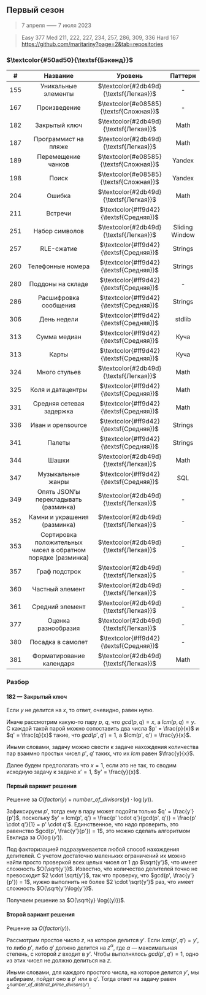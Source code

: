 ## Первый сезон
> 7 апреля ⸺ 7 июля 2023

> Easy 377
> Med 211, 222, 227, 234, 257, 286, 309, 336
> Hard 167
> https://github.com/maritariny?page=2&tab=repositories

### $\textcolor{#50ad50}{\textsf{Бэкенд}}$
|  #  |                           Название                           |                 Уровень                 |    Паттерн     |
|:---:|:------------------------------------------------------------:|:---------------------------------------:|:--------------:|
| 155 |                     Уникальные элементы                      | $\textcolor{#2db49d}{\textsf{Легкая}}$  |       -        |
| 167 |                         Произведение                         | $\textcolor{#e08585}{\textsf{Сложная}}$ |       -        |
| 182 |                        Закрытый ключ                         | $\textcolor{#2db49d}{\textsf{Легкая}}$  |      Math      |
| 187 |                     Программист на пляже                     | $\textcolor{#2db49d}{\textsf{Легкая}}$  |      Math      |
| 189 |                      Перемещение чанков                      | $\textcolor{#e08585}{\textsf{Сложная}}$  |     Yandex     |
| 198 |                            Поиск                             | $\textcolor{#e08585}{\textsf{Сложная}}$  |     Yandex     |
| 204 |                            Ошибка                            | $\textcolor{#2db49d}{\textsf{Легкая}}$  |      Math      |
| 211 |                           Встречи                            | $\textcolor{#ff9d42}{\textsf{Средняя}}$ |                |
| 251 |                        Набор символов                        | $\textcolor{#2db49d}{\textsf{Легкая}}$  | Sliding Window |
| 257 |                          RLE-сжатие                          | $\textcolor{#ff9d42}{\textsf{Средняя}}$|    Strings     |
| 260 |                      Телефонные номера                       | $\textcolor{#ff9d42}{\textsf{Средняя}}$|    Strings     |
| 280 |                      Поддоны на складе                       | $\textcolor{#ff9d42}{\textsf{Средняя}}$|       -        |
| 286 |                    Расшифровка сообщения                     | $\textcolor{#ff9d42}{\textsf{Средняя}}$|    Strings     |
| 306 |                         День недели                          | $\textcolor{#ff9d42}{\textsf{Средняя}}$|     stdlib     |
| 313 |                         Сумма медиан                         | $\textcolor{#ff9d42}{\textsf{Средняя}}$|      Куча      |
| 313 |                            Карты                             | $\textcolor{#ff9d42}{\textsf{Средняя}}$|      Куча      |
| 324 |                        Много стульев                         | $\textcolor{#2db49d}{\textsf{Легкая}}$  |      Math      |
| 325 |                      Коля и датацентры                       | $\textcolor{#ff9d42}{\textsf{Средняя}}$  |      Math      |
| 331 |                   Средняя сетевая задержка                   | $\textcolor{#ff9d42}{\textsf{Средняя}}$  |      Math      |
| 336 |                      Иван и opensource                       | $\textcolor{#ff9d42}{\textsf{Средняя}}$  |    Strings     |
| 341 |                            Палеты                            | $\textcolor{#ff9d42}{\textsf{Средняя}}$  |    Strings     |
| 344 |                            Шашки                             | $\textcolor{#2db49d}{\textsf{Легкая}}$  |      Math      |
| 347 |                      Музыкальные жанры                       | $\textcolor{#ff9d42}{\textsf{Средняя}}$  |      SQL       |
| 349 |            Опять JSON’ы перекладывать (разминка)             | $\textcolor{#2db49d}{\textsf{Легкая}}$  |       -        |
| 352 |                 Камни и украшения (разминка)                 | $\textcolor{#2db49d}{\textsf{Легкая}}$  |       -        |
| 353 | Сортировка положительных чисел в обратном порядке (разминка) | $\textcolor{#2db49d}{\textsf{Легкая}}$  |       -        |
| 357 |                        Граф подстрок                         | $\textcolor{#2db49d}{\textsf{Легкая}}$  |       -        |
| 360 |                       Частный элемент                        | $\textcolor{#2db49d}{\textsf{Легкая}}$  |       -        |
| 361 |                       Средний элемент                        | $\textcolor{#2db49d}{\textsf{Легкая}}$  |       -        |
| 377 |                     Оценка разнообразия                      | $\textcolor{#2db49d}{\textsf{Легкая}}$  |       -        |
| 380 |                      Посадка в самолет                       | $\textcolor{#ff9d42}{\textsf{Средняя}}$  |       -        |
| 381 |                   Форматирование календаря                   | $\textcolor{#2db49d}{\textsf{Легкая}}$  |      Math      |


### Разбор
#### 182 — Закрытый ключ
Если $y$ не делится на $x$, то ответ, очевидно, равен нулю.


Иначе рассмотрим какую-то пару $p$, $q$, что $gcd(p, q) = x$, а $lcm(p, q) = y$. С каждой такой парой можно сопоставить два числа $p' = \frac{p}{x}$ и $q' = \frac{q}{x}$ такие, что $gcd(p', q') = 1$, а $lcm(p', q') = \frac{y}{x}$.


Иными словами, задачу можно свести к задаче нахождения количества пар взаимно простых чисел $p'$, $q'$ таких, что их $lcm$ равен $\frac{y}{x}$.


Далее будем предполагать что $x = 1$, если это не так, то сводим исходную задачу к задаче $x' = 1$, $y' = \frac{y}{x}$.


#### Первый вариант решения

Решение за $O(factor(y) + number\_of\_divisors(y) \cdot \log{(y}))$.


Зафиксируем $p'$, тогда ему в пару может подойти только $q' = \frac{y'}{p'}$, поскольку $y' = lcm(p', q') = \frac{p' \cdot q'}{gcd(p', q')} = \frac{p' \cdot q'}{1} = p' \cdot q'$. Единственное, что надо проверить, это равенство $gcd(p', \frac{y'}{p'}) = 1$, это можно сделать алгоритмом Евклида за $O(\log{(y')})$.


Под факторизацией подразумевается любой способ нахождения делителей. С учетом достаточно маленьких ограничений их можно найти просто проверкой всех целых чисел от $1$ до $\sqrt{y'}$, что имеет сложность $O(\sqrt{y'})$. Известно, что количество делителей точно не превосходит $2 \cdot \sqrt{y'}$, так что проверку, что $gcd(p', \frac{y'}{p'}) = 1$, нужно выполнить не более $2 \cdot \sqrt{y'}$ раз, что имеет сложность $O(\sqrt{y'}\log{y'})$.


Получаем решение за $O(\sqrt{y} \log{(y)})$.

#### Второй вариант решения

Решение за $O(factor(y))$.


Рассмотрим простое число $z$, на которое делится $y'$. Если $lcm(p', q') = y'$, то либо $p'$, либо $q'$ должно делится на $z^{\alpha}$, где $\alpha$ — максимальная степень, с которой $z$ входит в $y'$. Чтобы выполнялось $gcd(p', q') = 1$, одно из этих чисел не должно делиться на $z$.


Иными словами, для каждого простого числа, на которое делится $y'$, мы выбираем, пойдет оно в $p'$ или в $q'$. Тогда ответ на задачу равен $2^{number\_of\_distinct\_prime\_divisors(y')}$.